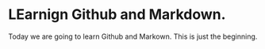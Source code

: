 # LEarnign Github and Markdown.
Today we are going to learn Github and Markown.
This is just the beginning. 
